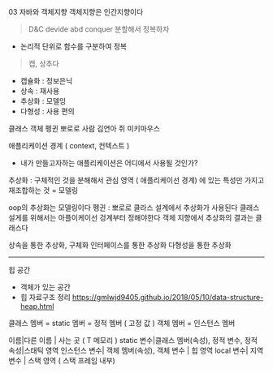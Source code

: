 03 자바와 객체지향
객체지향은 인간지향이다

> D&C devide abd conquer  분할해서 정복하자
- 논리적 단위로 함수를 구분하여 정복

> 캡, 상추다
 
 - 캡슐화 : 정보은닉
 - 상속 : 재사용 
 - 추상화 : 모델잉
 - 다형성 : 사용 편의

클래스  객체
펭귄     뽀로로
사람     김연아
쥐        미키마우스



애플리케이션 경계 ( context, 컨텍스트 ) 
- 내가 만들고자하는 애플리케이션은 어디에서 사용될 것인가? 

추상화 : 구체적인 것을 분해해서 관심 영역 ( 애플리케이선 경계) 에 있는 특성만 가지고 재조합하는 것 = 모델링


oop의 추상화는 모델링이다
펭귄 : 뽀로로 
클라스 설계에서  추상화가 사용된다
클래스 설게를 위해서는 아플이케이선 겅계부터 정해야한다
객체 지향에서 추상화의 결과는 클래스다

상속을 통한 추상화, 구체화
인터페이스를 통한 추상화
다형성을 통한 추상화



---- 
힙 공간

- 객체가 있는 공간
- 힙 자료구조 정리
https://gmlwjd9405.github.io/2018/05/10/data-structure-heap.html


 클래스 멤버 = static 멤버 = 정적 멤버 ( 고정 값 ) 
객체 멤버 = 인스턴스 멤버

이름|다른 이름 | 사는 곳 ( T 메모리 )
static 변수|클래스 멤버(속성), 정적 변수, 정적 속성|스태틱 영역
인스턴스 변수| 객체 멤버(속성), 객체 변수 | 힙 영역
local 변수| 지역 변수 | 스택 영역 ( 스택 프레임 내부) 
